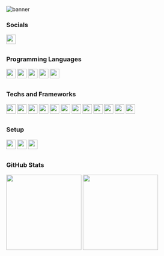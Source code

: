 ![banner](https://github.com/williamMDsilva/williamMDsilva/assets/15850924/cae17ac5-29bc-4eed-b4dc-ae24f9189f2f)

### Socials
<a href="https://www.linkedin.com/in/william-moreira-da-silva-4215a1105/">
  <img height="25px" src="https://img.shields.io/badge/LinkedIn-0077B5?style=for-the-badge&logo=linkedin&logoColor=272727&labelColor=FFDE59&color=002B64">
</a>

##

### Programming Languages
<div>
  <img height="25px" src="https://img.shields.io/badge/HTML5-E34F26?style=for-the-badge&logo=html5&logoColor=272727&labelColor=FFDE59&color=002B64">
  <img height="25px" src="https://img.shields.io/badge/CSS3-1572B6?style=for-the-badge&logo=css3&logoColor=272727&labelColor=FFDE59&color=002B64">
  <img height="25px" src="https://img.shields.io/badge/Elixir-4B275F?style=for-the-badge&logo=elixir&logoColor=272727&labelColor=FFDE59&color=002B64">
  <img height="25px" src="https://img.shields.io/badge/JavaScript-323330?style=for-the-badge&logo=javascript&logoColor=272727&labelColor=FFDE59&color=002B64">
  <img height="25px" src="https://img.shields.io/badge/shell_script-%23121011.svg?style=for-the-badge&logo=gnu-bash&logoColor=272727&labelColor=FFDE59&color=002B64">
</div>

##

### Techs and Frameworks
<div>  
  <img height="25px" src="https://img.shields.io/badge/React-20232A?style=for-the-badge&logo=react&logoColor=272727&labelColor=FFDE59&color=002B64">
  <img height="25px" src="https://img.shields.io/badge/React_Native-20232A?style=for-the-badge&logo=react&logoColor=272727&labelColor=FFDE59&color=002B64">
  <img height="25px" src="https://img.shields.io/badge/PostgreSQL-316192?style=for-the-badge&logo=postgresql&logoColor=272727&labelColor=FFDE59&color=002B64">
  <img height="25px" src="https://img.shields.io/badge/MongoDB-4EA94B?style=for-the-badge&logo=mongodb&logoColor=272727&labelColor=FFDE59&color=002B64">
  <img height="25px" src="https://img.shields.io/badge/SQLite-07405E?style=for-the-badge&logo=sqlite&logoColor=272727&labelColor=FFDE59&color=002B64">
  <img height="25px" src="https://img.shields.io/badge/Node.js-43853D?style=for-the-badge&logo=node.js&logoColor=272727&labelColor=FFDE59&color=002B64">
  <img height="25px" src="https://img.shields.io/badge/Heroku-430098?style=for-the-badge&logo=heroku&logoColor=272727&labelColor=FFDE59&color=002B64">
  <img height="25px" src="https://img.shields.io/badge/Google_Cloud-4285F4?style=for-the-badge&logo=google-cloud&logoColor=272727&labelColor=FFDE59&color=002B64">
  <img height="25px" src="https://img.shields.io/badge/Amazon_AWS-FF9900?style=for-the-badge&logo=amazonaws&logoColor=272727&labelColor=FFDE59&color=002B64">
  <img height="25px" src="https://img.shields.io/badge/Flutter-02569B?style=for-the-badge&logo=flutter&logoColor=272727&labelColor=FFDE59&color=002B64">
  <img height="25px" src="https://img.shields.io/badge/docker-%230db7ed.svg?style=for-the-badge&logo=docker&logoColor=272727&labelColor=FFDE59&color=002B64">
  <img height="25px" src="https://img.shields.io/badge/kubernetes-%23326ce5.svg?style=for-the-badge&logo=kubernetes&logoColor=272727&labelColor=FFDE59&color=002B64">
</div>

##

### Setup
<div>
    <img height="25px" src="https://img.shields.io/badge/mac%20os-000000?style=for-the-badge&logo=apple&logoColor=272727&labelColor=FFDE59&color=002B64">
    <img height="25px" src= "https://img.shields.io/badge/Visual_Studio-5C2D91?style=for-the-badge&logo=visual%20studio&logoColor=272727&labelColor=FFDE59&color=002B64">
    <img height="25px" src= "https://img.shields.io/badge/Hyper-000000?style=for-the-badge&logo=hyper&logoColor=272727&labelColor=FFDE59&color=002B64">
</div>

##

### GitHub Stats
<div>
  <img height=200 align="center" src="https://github-readme-stats.vercel.app/api?username=williamMDsilva&show_icons=true&count_private=true&include_all_commits=true&theme=transparent&bg_color=002B64&title_color=FFFFFF&icon_color=FFDE59&text_color=FFDE59" />
  <img height=200 align="center" src="https://github-readme-stats.vercel.app/api/top-langs?username=williamMDsilva&show_icons=true&count_private=true&include_all_commits=true&theme=transparent&layout=compact&langs_count=8&bg_color=002B64&title_color=FFFFFF&icon_color=FFDE59&text_color=FFDE59" />
</div>
